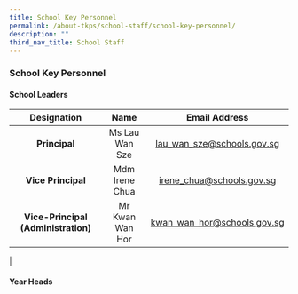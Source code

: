 ```yaml
---
title: School Key Personnel
permalink: /about-tkps/school-staff/school-key-personnel/
description: ""
third_nav_title: School Staff
---
```

### **School Key Personnel**

#### **School Leaders**

| Designation | Name | Email Address |
|:---:|:---:|:---:|
| **Principal** | Ms Lau Wan Sze | [lau\_wan\_sze@schools.gov.sg](mailto:lau\_wan\_sze@schools.gov.sg) |
| **Vice Principal** | Mdm Irene Chua | [irene\_chua@schools.gov.sg](mailto:irene\_chua@schools.gov.sg) |
| **Vice-Principal (Administration)** | Mr Kwan Wan Hor | [kwan\_wan\_hor@schools.gov.sg](mailto:kwan\_wan\_hor@schools.gov.sg) |
|

#### **Year Heads**